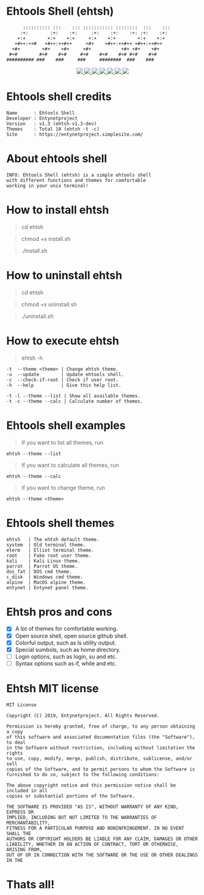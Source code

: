 # Ehtools Shell (ehtsh)

          :::::::::: :::    ::: ::::::::::: ::::::::  :::    ::: 
         :+:        :+:    :+:     :+:    :+:    :+: :+:    :+:  
        +:+        +:+    +:+     +:+    +:+        +:+    +:+   
       +#++:++#   +#++:++#++     +#+    +#++:++#++ +#++:++#++    
      +#+        +#+    +#+     +#+           +#+ +#+    +#+     
     #+#        #+#    #+#     #+#    #+#    #+# #+#    #+#      
    ########## ###    ###     ###     ########  ###    ###       
    
<p align="center">
  <a href="http://entynetproject.simplesite.com/">
    <img src="https://img.shields.io/badge/entynetproject-Ivan%20Nikolsky-blue.svg">
  </a>
  <a href="https://github.com/entynetproject/ehtsh/releases">
    <img src="https://img.shields.io/github/release/entynetproject/ehtsh.svg">
  </a>
  <a href="https://ru.m.wikipedia.org/wiki/сценарий-командной-строки">
    <img src="https://img.shields.io/badge/language-shell-green.svg">
 </a>
  <a href="https://github.com/entynetproject/ehtsh">
      <img src="https://img.shields.io/badge/themes-10-red.svg?maxAge=2592000">
 </a>
  <a href="https://github.com/entynetproject/ehtsh/issues?q=is%3Aissue+is%3Aclosed">
      <img src="https://img.shields.io/github/issues/entynetproject/ehtsh.svg">
  </a>
  <a href="https://github.com/entynetproject/ehtsh/wiki">
      <img src="https://img.shields.io/badge/wiki%20-ehtsh-lightgrey.svg">
 </a>
  <a href="https://mobile.twitter.com/ehtools">
    <img src="https://img.shields.io/badge/twitter-ehtools-blue.svg">
 </a>
</p>

# Ehtools shell credits

    Name      : Ehtools Shell
    Developer : Entynetproject
    Version   : v1.3 (ehtsh-v1.3-dev)
    Themes    : Total 10 (ehtsh -t -c)
    Site      : https://entynetproject.simplesite.com/

# About ehtools shell

    INFO: Ehtools Shell (ehtsh) is a simple ehtools shell
    with different functions and themes for comfortable
    working in your unix terminal!

# How to install ehtsh

> cd ehtsh

> chmod +x install.sh

> ./install.sh

# How to uninstall ehtsh

> cd ehtsh

> chmod +x uninstall.sh

> ./uninstall.sh

# How to execute ehtsh

> ehtsh -h

    -t  --theme <theme> | Change ehtsh theme.
    -u  --update        | Update ehtools shell.
    -c  --check-if-root | Check if user root.
    -h  --help          | Give this help list.
    
    -t -l --theme --list | Show all available themes.
    -t -c --theme --calc | Calculate number of themes.

# Ehtools shell examples

> If you want to list all themes, run

    ehtsh --theme --list
    
> If you want to calculate all themes, run

    ehtsh --theme --calc

> If you want to change theme, run

    ehtsh --theme <theme>

# Ehtools shell themes

    ehtsh   | The ehtsh default theme.
    system  | Old terminal theme.
    eterm   | Elliot terminal theme.
    root    | Fake root user theme.
    kali    | Kali Linux theme.
    parrot  | Parrot OS theme.
    dos_fat | DOS cmd theme.
    c_disk  | Windows cmd theme.
    alpine  | MacOS alpine theme.
    entynet | Entynet panel theme.

# Ehtsh pros and cons

- [x] A lot of themes for comfortable working.
- [x] Open source shell, open source github shell.
- [x] Colorful output, such as ls utility output.
- [x] Special sumbols, such as home directory.
- [ ] Login options, such as login, su and etc.
- [ ] Syntax options such as if, while and etc.
 
# Ehtsh MIT license
 
    MIT License

    Copyright (C) 2019, Entynetproject. All Rights Reserved.

    Permission is hereby granted, free of charge, to any person obtaining a copy
    of this software and associated documentation files (the "Software"), to deal
    in the Software without restriction, including without limitation the rights
    to use, copy, modify, merge, publish, distribute, sublicense, and/or sell
    copies of the Software, and to permit persons to whom the Software is
    furnished to do so, subject to the following conditions:

    The above copyright notice and this permission notice shall be included in all
    copies or substantial portions of the Software.
    
    THE SOFTWARE IS PROVIDED "AS IS", WITHOUT WARRANTY OF ANY KIND, EXPRESS OR
    IMPLIED, INCLUDING BUT NOT LIMITED TO THE WARRANTIES OF MERCHANTABILITY,
    FITNESS FOR A PARTICULAR PURPOSE AND NONINFRINGEMENT. IN NO EVENT SHALL THE
    AUTHORS OR COPYRIGHT HOLDERS BE LIABLE FOR ANY CLAIM, DAMAGES OR OTHER
    LIABILITY, WHETHER IN AN ACTION OF CONTRACT, TORT OR OTHERWISE, ARISING FROM,
    OUT OF OR IN CONNECTION WITH THE SOFTWARE OR THE USE OR OTHER DEALINGS IN THE
 
 # Thats all!
    
